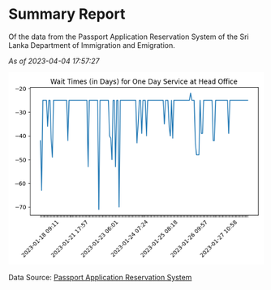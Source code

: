 # Summary Report

Of the data from the Passport Application Reservation System of the Sri Lanka Department of Immigration and Emigration.

*As of 2023-04-04 17:57:27*

![Wait Time Chart](summary.wait_time_chart.png)

Data Source: [Passport Application Reservation System](https://eservices.immigration.gov.lk:8443/appointment/pages/reservationApplication.xhtml)